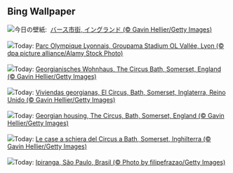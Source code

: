 ## Bing Wallpaper
![](https://www.bing.com/th?id=OHR.BathCircus_JA-JP8331862616_UHD.jpg&w=1000)今日の壁紙: &nbsp;[バース市街, イングランド (© Gavin Hellier/Getty Images)](https://www.bing.com/th?id=OHR.BathCircus_JA-JP8331862616_UHD.jpg)
<br><br/>
![](https://www.bing.com/th?id=OHR.RugbyWorldCup_FR-FR6347432536_UHD.jpg&w=1000)Today: [Parc Olympique Lyonnais, Groupama Stadium OL Vallée, Lyon (© dpa picture alliance/Alamy Stock Photo)](https://www.bing.com/th?id=OHR.RugbyWorldCup_FR-FR6347432536_UHD.jpg)
<br><br/>
![](https://www.bing.com/th?id=OHR.BathCircus_DE-DE5061679913_UHD.jpg&w=1000)Today: [Georgianisches Wohnhaus, The Circus Bath, Somerset, England (© Gavin Hellier/Getty Images)](https://www.bing.com/th?id=OHR.BathCircus_DE-DE5061679913_UHD.jpg)
<br><br/>
![](https://www.bing.com/th?id=OHR.BathCircus_ES-ES7093091881_UHD.jpg&w=1000)Today: [Viviendas georgianas, El Circus, Bath, Somerset, Inglaterra, Reino Unido (© Gavin Hellier/Getty Images)](https://www.bing.com/th?id=OHR.BathCircus_ES-ES7093091881_UHD.jpg)
<br><br/>
![](https://www.bing.com/th?id=OHR.BathCircus_EN-GB3224549053_UHD.jpg&w=1000)Today: [Georgian housing, The Circus, Bath, Somerset, England (© Gavin Hellier/Getty Images)](https://www.bing.com/th?id=OHR.BathCircus_EN-GB3224549053_UHD.jpg)
<br><br/>
![](https://www.bing.com/th?id=OHR.BathCircus_IT-IT9829288820_UHD.jpg&w=1000)Today: [Le case a schiera del Circus a Bath, Somerset, Inghilterra (© Gavin Hellier/Getty Images)](https://www.bing.com/th?id=OHR.BathCircus_IT-IT9829288820_UHD.jpg)
<br><br/>
![](https://www.bing.com/th?id=OHR.MonumentoIpiranga_PT-BR3590337434_UHD.jpg&w=1000)Today: [Ipiranga, São Paulo, Brasil (© Photo by filipefrazao/Getty Images)](https://www.bing.com/th?id=OHR.MonumentoIpiranga_PT-BR3590337434_UHD.jpg)
<br><br/>
